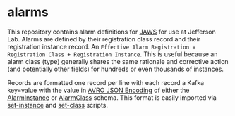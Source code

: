 # alarms
This repository contains alarm definitions for [JAWS](https://github.com/JeffersonLab/jaws) for use at Jefferson Lab.  Alarms are defined by their registration class record and their registration instance record.  An `Effective Alarm Registration = Registration Class + Registration Instance`.  This is useful because an alarm class (type) generally shares the same rationale and corrective action (and potentially other fields) for hundreds or even thousands of instances.


Records are formatted one record per line with each record a Kafka key=value with the value in [AVRO JSON Encoding](https://avro.apache.org/docs/current/spec.html#json_encoding) of either the [AlarmInstance](https://github.com/JeffersonLab/jaws-libp/blob/main/src/jaws_libp/avro/schemas/AlarmInstance.avsc) or [AlarmClass](https://github.com/JeffersonLab/jaws-libp/blob/main/src/jaws_libp/avro/schemas/AlarmClass.avsc) schema.  This format is easily imported via [set-instance](https://jeffersonlab.github.io/jaws/4.0.0/_autosummary/jaws_scripts.client.set_instance.html#module-jaws_scripts.client.set_instance) and [set-class](https://jeffersonlab.github.io/jaws/4.0.0/_autosummary/jaws_scripts.client.set_class.html) scripts.
